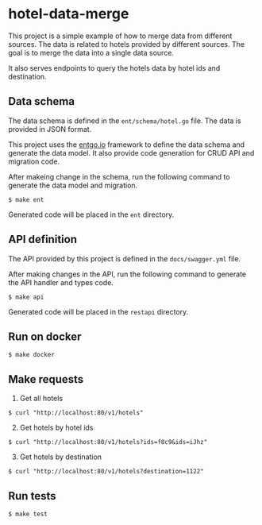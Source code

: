 # hotel-data-merge

This project is a simple example of how to merge data from different sources. The data is related to hotels provided by different sources. The goal is to merge the data into a single data source.

It also serves endpoints to query the hotels data by hotel ids and destination.

## Data schema

The data schema is defined in the `ent/schema/hotel.go` file. The data is provided in JSON format.

This project uses the [entgo.io](https://entgo.io/) framework to define the data schema and generate the data model. 
It also provide code generation for CRUD API and migration code.

After makeing change in the schema, run the following command to generate the data model and migration.

```
$ make ent
```

Generated code will be placed in the `ent` directory.

## API definition

The API provided by this project is defined in the `docs/swagger.yml` file.

After making changes in the API, run the following command to generate the API handler and types code.

```
$ make api
```

Generated code will be placed in the `restapi` directory.

## Run on docker

```
$ make docker
```

## Make requests

1. Get all hotels
```
$ curl "http://localhost:80/v1/hotels"
```

2. Get hotels by hotel ids
```
$ curl "http://localhost:80/v1/hotels?ids=f8c9&ids=iJhz"
```

3. Get hotels by destination
```
$ curl "http://localhost:80/v1/hotels?destination=1122"
```

## Run tests

```
$ make test
```
